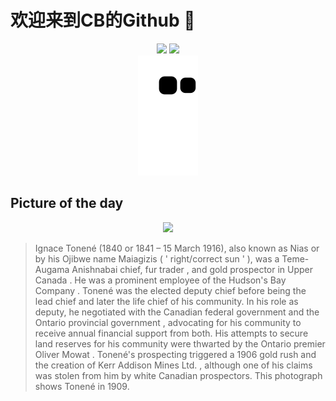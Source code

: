 
# 欢迎来到CB的Github 👋

<div align="center">
  <img height="137px" src="https://github-readme-stats.vercel.app/api?username=SuperCB&show_icons=true&theme=radical" />
  <img height="137px" src="https://github-readme-stats.vercel.app/api/top-langs/?username=SuperCB&hide_title=true&hide_border=true&layout=compact&langs_count=6&text_color=000&icon_color=fff" />
</div>


<div align="center">
    <img src="./contribution-snake/github-contribution-grid-snake.svg" />
</div>



## Picture of the day
<div align="center">
  <img width=400px src="https://upload.wikimedia.org/wikipedia/commons/thumb/6/68/Tournenie_%28HS85-10-21122%29.jpg/500px-Tournenie_%28HS85-10-21122%29.jpg" />
</div>

>Ignace Tonené  (1840 or 1841 – 15 March 1916), also known as Nias or by his  Ojibwe  name  Maiagizis  ( ' right/correct sun ' ), was a  Teme-Augama Anishnabai  chief,  fur trader , and  gold prospector  in  Upper Canada . He was a prominent employee of the  Hudson's Bay Company . Tonené was the elected deputy chief before being the lead chief and later the life chief of his community. In his role as deputy, he negotiated with the  Canadian federal government  and the  Ontario provincial government , advocating for his community to receive annual financial support from both. His attempts to secure land reserves for his community were thwarted by the Ontario premier  Oliver Mowat . Tonené's prospecting triggered a 1906 gold rush and the creation of  Kerr Addison Mines Ltd. , although  one of his claims  was  stolen  from him by white Canadian prospectors. This photograph shows Tonené in 1909.


